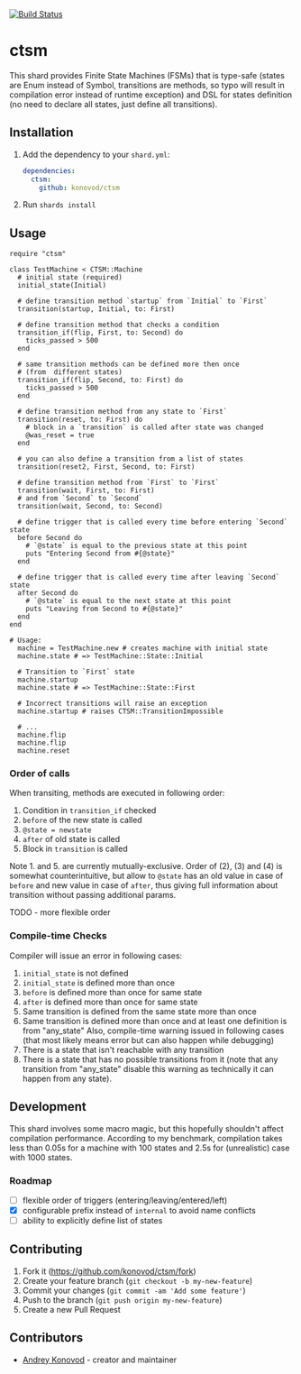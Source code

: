 <a href="https://github.com/konovod/ctsm/actions/workflows/ci.yml">
  <img src="https://github.com/konovod/ctsm/actions/workflows/ci.yml/badge.svg" alt="Build Status">
</a>

# ctsm

This shard provides Finite State Machines (FSMs) that is type-safe (states are Enum instead of Symbol, transitions are methods, so typo will result in compilation error instead of runtime exception) and DSL for states definition (no need to declare all states, just define all transitions).

## Installation

1. Add the dependency to your `shard.yml`:

   ```yaml
   dependencies:
     ctsm:
       github: konovod/ctsm
   ```

2. Run `shards install`

## Usage

```crystal
require "ctsm"

class TestMachine < CTSM::Machine
  # initial state (required)
  initial_state(Initial)

  # define transition method `startup` from `Initial` to `First`
  transition(startup, Initial, to: First)

  # define transition method that checks a condition
  transition_if(flip, First, to: Second) do
    ticks_passed > 500
  end

  # same transition methods can be defined more then once 
  # (from  different states)
  transition_if(flip, Second, to: First) do
    ticks_passed > 500
  end

  # define transition method from any state to `First`
  transition(reset, to: First) do
    # block in a `transition` is called after state was changed
    @was_reset = true
  end

  # you can also define a transition from a list of states
  transition(reset2, First, Second, to: First)

  # define transition method from `First` to `First`
  transition(wait, First, to: First)
  # and from `Second` to `Second`
  transition(wait, Second, to: Second)

  # define trigger that is called every time before entering `Second` state
  before Second do
    # `@state` is equal to the previous state at this point
    puts "Entering Second from #{@state}"
  end

  # define trigger that is called every time after leaving `Second` state
  after Second do
    # `@state` is equal to the next state at this point
    puts "Leaving from Second to #{@state}"
  end
end

# Usage:
  machine = TestMachine.new # creates machine with initial state
  machine.state # => TestMachine::State::Initial

  # Transition to `First` state
  machine.startup
  machine.state # => TestMachine::State::First

  # Incorrect transitions will raise an exception
  machine.startup # raises CTSM::TransitionImpossible

  # ...
  machine.flip
  machine.flip
  machine.reset

```

### Order of calls
  When transiting, methods are executed in following order:
  1. Condition in `transition_if` checked
  2. `before` of the new state is called
  3. `@state = newstate`
  4. `after` of old state is called
  5. Block in `transition` is called

Note 1. and 5. are currently mutually-exclusive.
Order of (2), (3) and (4) is somewhat counterintuitive, but allow to `@state` has an old value in case of `before` and new value in case of `after`, thus giving full information about transition without passing additional params.

TODO - more flexible order

### Compile-time Checks
Compiler will issue an error in following cases:
  1. `initial_state` is not defined
  2. `initial_state` is defined more than once
  3. `before` is defined more than once for same state
  4. `after` is defined more than once for same state
  5. Same transition is defined from the same state more than once
  6. Same transition is defined more than once and at least one definition is from "any_state"
Also, compile-time warning issued in following cases (that most likely means error but can also happen while debugging)
  1. There is a state that isn't reachable with any transition
  2. There is a state that has no possible transitions from it (note that any transition from "any_state" disable this warning as technically it can happen from any state).

## Development

This shard involves some macro magic, but this hopefully shouldn't affect compilation performance. According to my benchmark, compilation takes less than 0.05s for a machine with 100 states and 2.5s for (unrealistic) case with 1000 states.

### Roadmap
- [ ] flexible order of triggers (entering/leaving/entered/left)
- [x] configurable prefix instead of `internal` to avoid name conflicts
- [ ] ability to explicitly define list of states

## Contributing

1. Fork it (<https://github.com/konovod/ctsm/fork>)
2. Create your feature branch (`git checkout -b my-new-feature`)
3. Commit your changes (`git commit -am 'Add some feature'`)
4. Push to the branch (`git push origin my-new-feature`)
5. Create a new Pull Request

## Contributors

- [Andrey Konovod](https://github.com/konovod) - creator and maintainer
